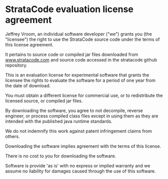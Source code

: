 # StrataCode evaluation license agreement

Jeffrey Vroom, an individual software developer ("we") grants you (the "licensee") the right to use the StrataCode source code under the terms of this license agreement.

It pertains to source code or compiled jar files downloaded from www.stratacode.com and source code accessed in the stratacode github repository.

This is an evaluation license for experimental software that grants the licensee the rights to evaluate the software for a period of one year from the date of download. 

You must obtain a different license for commercial use, or to redistribute the licensed source, or compiled jar files.

By downloading the software, you agree to not decompile, reverse engineer, or process compiled class files except in using them as they are intended with the published java runtime standards.

We do not indemnify this work against patent infringement claims from others.

Downloading the software implies agreement with the terms of this license. 

There is no cost to you for downloading the software.

Software is provide 'as is' with no express or implied warranty and we assume no liability for damages caused through the use of this software.
